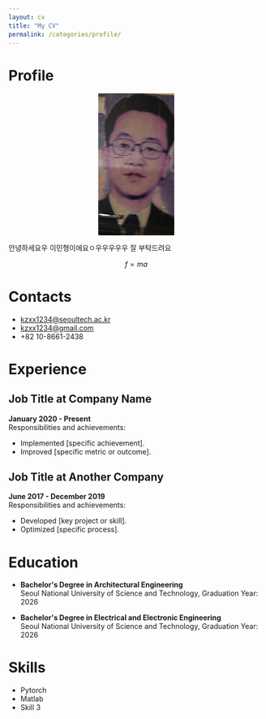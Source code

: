 ```yaml
---
layout: cv
title: "My CV"
permalink: /categories/profile/
---
```


# Profile

<img src="/assets/images/shit.jpg" alt="Profile Picture" style="max-width: 150px; height: auto; display: block; margin: 0 auto; border-radius: 0;">



안녕하세요우 이민형이에요ㅇ우우우우우 잘 부탁드려요


$$
f = ma  
$$

# Contacts
- kzxx1234@seoultech.ac.kr
- kzxx1234@gmail.com
- +82 10-8661-2438

# Experience
## Job Title at Company Name
**January 2020 - Present**  
Responsibilities and achievements:
- Implemented [specific achievement].
- Improved [specific metric or outcome].

## Job Title at Another Company
**June 2017 - December 2019**  
Responsibilities and achievements:
- Developed [key project or skill].
- Optimized [specific process].

# Education
- **Bachelor's Degree in Architectural Engineering**  
  Seoul National University of Science and Technology, Graduation Year: 2026

- **Bachelor's Degree in Electrical and Electronic Engineering**  
  Seoul National University of Science and Technology, Graduation Year: 2026


# Skills
- Pytorch 
- Matlab
- Skill 3
